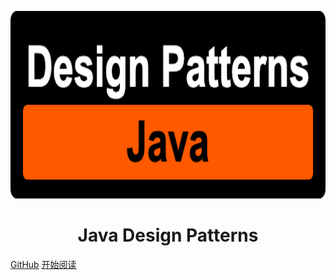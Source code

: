 <p align="center">
<img src="./logo.png" width="600" height="300"/>
</p>
<h1 align="center">Java Design Patterns</h1>

[GitHub](https://github.com/yifanzheng/java-design-patterns)
[开始阅读](home-page.md)
